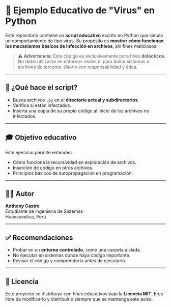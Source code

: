 # 🧪 Ejemplo Educativo de "Virus" en Python

Este repositorio contiene un **script educativo** escrito en Python que simula un comportamiento de tipo virus. Su propósito es **mostrar cómo funcionan los mecanismos básicos de infección en archivos**, sin fines maliciosos.

> ⚠️ **Advertencia:** Este código es exclusivamente para fines **didácticos**. No debe utilizarse en entornos reales ni para dañar sistemas o archivos de terceros. Usarlo con responsabilidad y ética.

---

## 🧠 ¿Qué hace el script?

- Busca archivos `.py` en el **directorio actual y subdirectorios**.
- Verifica si están infectados.
- Inserta una copia de su propio código al inicio de los archivos no infectados.

---

## 🎓 Objetivo educativo

Este ejercicio permite entender:

- Cómo funciona la recursividad en exploración de archivos.
- Inserción de código en otros archivos.
- Principios básicos de autopropagación en programación.

---

## 👨‍💻 Autor

**Anthony Castro**  
Estudiante de Ingeniería de Sistemas  
Huancavelica, Perú

---

## ✅ Recomendaciones

- Probar en un **entorno controlado**, como una carpeta aislada.
- No ejecutar en sistemas donde haya código importante.
- Revisar el código y comprenderlo antes de ejecutarlo.

---

## 📄 Licencia

Este proyecto se distribuye con fines educativos bajo la **Licencia MIT**. Eres libre de modificarlo y distribuirlo siempre que se mantenga este aviso.
